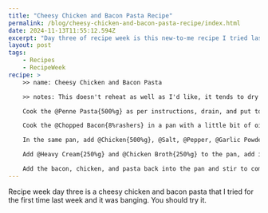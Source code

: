 ```yaml
---
title: "Cheesy Chicken and Bacon Pasta Recipe"
permalink: /blog/cheesy-chicken-and-bacon-pasta-recipe/index.html
date: 2024-11-13T11:55:12.594Z
excerpt: "Day three of recipe week is this new-to-me recipe I tried last week"
layout: post
tags:
    - Recipes
    - RecipeWeek
recipe: >
    >> name: Cheesy Chicken and Bacon Pasta

    >> notes: This doesn't reheat as well as I'd like, it tends to dry out more than other pasta dishes. | This is easily enough for 4 people so halve the quantities if it's just for two people.

    Cook the @Penne Pasta{500%g} as per instructions, drain, and put to one side.

    Cook the @Chopped Bacon{8%rashers} in a pan with a little bit of oil until crispy, set aside.

    In the same pan, add @Chicken{500%g}, @Salt, @Pepper, @Garlic Powder{}, and @Italian Seasoning{}, then cook until the chicken is cooked through and golden. Set aside.

    Add @Heavy Cream{250%g} and @Chicken Broth{250%g} to the pan, add in the @Parmesan{125%g} and stir on a low/medium heat for ~{5-10 minutes} until the sauce thickens. 

    Add the bacon, chicken, and pasta back into the pan and stir to combine.
---
```


Recipe week day three is a cheesy chicken and bacon pasta that I tried for the first time last week and it was banging. You should try it.